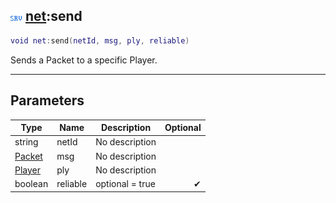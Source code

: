 ## ![server](../../.gitbook/assets/server.png) [net](./readme/net.md):send

```lua
void net:send(netId, msg, ply, reliable)
```

Sends a Packet to a specific Player.

------
## Parameters

| Type   | Name | Description | Optional |
| ------ | ---- | ----------- | -------: |
| string | netId | No description |  |
| [Packet](./readme/packet.md) | msg | No description |  |
| [Player](./readme/player.md) | ply | No description |  |
| boolean | reliable | optional = true | ✔ |


